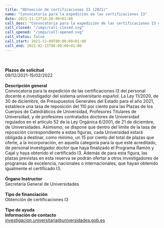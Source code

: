 ```yaml
---
title: "Obtención de certificaciones I3 (2021)"
name: "Convocatoria para la expedición de las certificaciones I3"
date: 2021-11-12T14:20:00+01:00
call_desc: "Convocatoria para la expedición de las certificaciones I3 del personal docente e investigador del sistema universitario ..."
call_closed: "/imgs/call-closed.svg"
call_opened: "/imgs/call-opened.svg"
call_status: false
call_start: 2021-12-09T00:00:00+01:00
call_end: 2022-02-15T00:00:00+01:00
---
```

<br><br><b>Plazos de solicitud</b><br>
09/12/2021-15/02/2022
<br><br><b>Descripción general</b><br>
Convocatoria para la expedición de las certificaciones I3 del personal docente e investigador del sistema universitario español.
La Ley 11/2020, de 30 de diciembre, de Presupuestos Generales del Estado para el año 2021, establece una tasa de reposición del 110 por ciento para las Plazas de&nbsp;los Cuerpos de Catedráticos de Universidad, Profesores Titulares de Universidad, y de profesores contratados doctores de Universidad regulados en el artículo 52 de la Ley Orgánica 6/2001, de 21 de diciembre, de Universidades. Asimismo, se dispone que dentro del límite de la tasa de reposición correspondiente a estas figuras, cada Universidad estará obligada a destinar, como mínimo, un 15 por ciento del total de plazas que oferte, a la incorporación, en aquella categoría para la que esté acreditado, de personal investigador doctor que haya finalizado el Programa Ramón y Cajal y haya obtenido el certificado I3. Además de para esta figura, las plazas previstas en esta reserva se podrán ofertar a otros investigadores de programas de excelencia, nacionales o internacionales, que hayan obtenido igualmente el certificado I3.<br><br>
<b>Órgano Instructor</b><br>
Secretaría General de Universidades
<br><br><b>Tipo de financiación</b><br>
Obtención de certificaciones I3<br><br>
<b>Tipo de ayuda</b><br>
<b>Información de contacto</b><br> 
<a href="mailto:investigacion.universitaria@universidades.gob.es" target="_blank" rel="noopener">investigacion.universitaria@universidades.gob.es</a>


